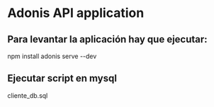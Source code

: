# Adonis API application

## Para levantar la aplicación hay que ejecutar:

npm install
adonis serve --dev

## Ejecutar script en mysql

cliente_db.sql